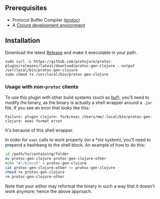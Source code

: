 ## Prerequisites

* Protocol Buffer Compiler ([protoc](https://github.com/protocolbuffers/protobuf/releases))
* A [Clojure development environment](https://clojure.org/guides/getting_started)

## Installation

Download the latest [Release](https://github.com/protojure/protoc-plugin/releases) and make it executable in your path.

```
sudo curl -L https://github.com/protojure/protoc-plugin/releases/latest/download/protoc-gen-clojure --output /usr/local/bin/protoc-gen-clojure
sudo chmod +x /usr/local/bin/protoc-gen-clojure
```

### Usage with non-`protoc` clients
To use this plugin with other build systems (such as [buf](https://github.com/bufbuild/buf)), you'll need to modify the binary, as the binary is actually a shell wrapper around a `.jar` file. If you see an error that looks like this:

```console
Failure: plugin clojure: fork/exec /Users/me/.local/bin/protoc-gen-clojure: exec format error
```
It's because of this shell wrapper.

In order for `exec` calls to work properly (on a \*nix system), you'll need to prepend a hashbang to the shell block. An example of how to do this:

```sh
cd /path/to/containing/folder
mv protoc-gen-clojure protoc-gen-clojure-other
echo "#!/bin/sh" > protoc-gen-clojure
cat protoc-gen-clojure-other >> protoc-gen-clojure
chmod +x protoc-gen-clojure
rm protoc-gen-clojure-other
```

Note that your editor may reformat the binary in such a way that it doesn't work anymore; hence the above approach.
